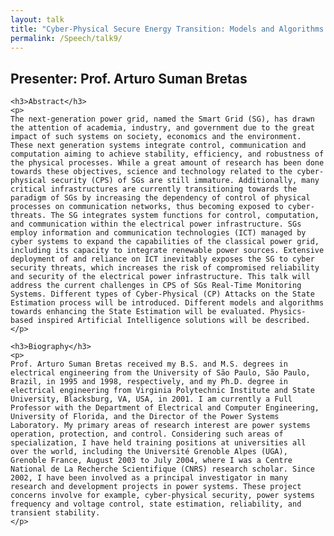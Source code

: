 ```yaml
---
layout: talk
title: "Cyber-Physical Secure Energy Transition: Models and Algorithms for a Resilient Power System Operation"
permalink: /Speech/talk9/
---
```


<div class="talk-container">
    <div class="talk-header">
        <h2>Presenter: Prof. Arturo Suman Bretas</h2>
    </div>

    <h3>Abstract</h3>
    <p>
    The next-generation power grid, named the Smart Grid (SG), has drawn the attention of academia, industry, and government due to the great impact of such systems on society, economics and the environment. These next generation systems integrate control, communication and computation aiming to achieve stability, efficiency, and robustness of the physical processes. While a great amount of research has been done towards these objectives, science and technology related to the cyber-physical security (CPS) of SGs are still immature. Additionally, many critical infrastructures are currently transitioning towards the paradigm of SGs by increasing the dependency of control of physical processes on communication networks, thus becoming exposed to cyber-threats. The SG integrates system functions for control, computation, and communication within the electrical power infrastructure. SGs employ information and communication technologies (ICT) managed by cyber systems to expand the capabilities of the classical power grid, including its capacity to integrate renewable power sources. Extensive deployment of and reliance on ICT inevitably exposes the SG to cyber security threats, which increases the risk of compromised reliability and security of the electrical power infrastructure. This talk will address the current challenges in CPS of SGs Real-Time Monitoring Systems. Different types of Cyber-Physical (CP) Attacks on the State Estimation process will be introduced. Different models and algorithms towards enhancing the State Estimation will be evaluated. Physics-based inspired Artificial Intelligence solutions will be described.
    </p>

    <h3>Biography</h3>
    <p>
    Prof. Arturo Suman Bretas received my B.S. and M.S. degrees in electrical engineering from the University of São Paulo, São Paulo, Brazil, in 1995 and 1998, respectively, and my Ph.D. degree in electrical engineering from Virginia Polytechnic Institute and State University, Blacksburg, VA, USA, in 2001. I am currently a Full Professor with the Department of Electrical and Computer Engineering, University of Florida, and the Director of the Power Systems Laboratory. My primary areas of research interest are power systems operation, protection, and control. Considering such areas of specialization, I have held training positions at universities all over the world, including the Université Grenoble Alpes (UGA), Grenoble France, August 2003 to July 2004, where I was a Centre National de La Recherche Scientifique (CNRS) research scholar. Since 2002, I have been involved as a principal investigator in many research and development projects in power systems. These project concerns involve for example, cyber-physical security, power systems frequency and voltage control, state estimation, reliability, and transient stability.
    </p>
</div>
